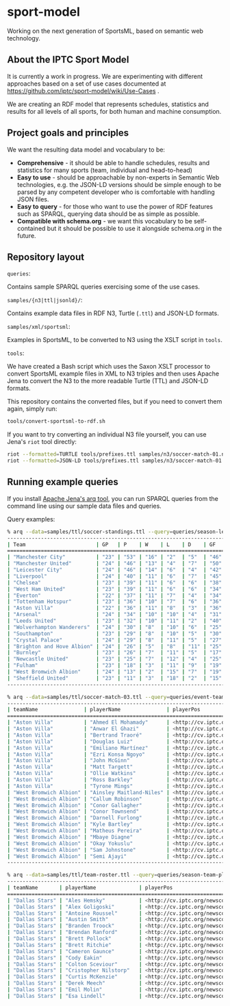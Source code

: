 # sport-model

Working on the next generation of SportsML, based on semantic web technology.

## About the IPTC Sport Model

It is currently a work in progress. We are experimenting with different
approaches based on a set of use cases documented at
https://github.com/iptc/sport-model/wiki/Use-Cases .

We are creating an RDF model that represents schedules, statistics and results
for all levels of all sports, for both human and machine consumption.

## Project goals and principles

We want the resulting data model and vocabulary to be:

* **Comprehensive** - it should be able to handle schedules, results and
statistics for many sports (team, individual and head-to-head)
* **Easy to use** - should be approachable by non-experts in Semantic Web
technologies, e.g. the JSON-LD versions should be simple enough to be parsed by
any competent developer who is comfortable with handling JSON files.
* **Easy to query** - for those who want to use the power of RDF features such
as SPARQL, querying data should be as simple as possible.
* **Compatible with schema.org** - we want this vocabulary to be self-contained
but it should be possible to use it alongside schema.org in the future.

## Repository layout

`queries`:

Contains sample SPARQL queries exercising some of the use cases.

`samples/{n3|ttl|jsonld}/`:

Contains example data files in RDF N3, Turtle (`.ttl`) and JSON-LD formats.

`samples/xml/sportsml`:

Examples in SportsML, to be converted to N3 using the XSLT script in `tools`.

`tools`:

We have created a Bash script which uses the Saxon XSLT processor to convert
SportsML example files in XML to N3 triples and then uses Apache Jena to convert
the N3 to the more readable Turtle (TTL) and JSON-LD formats.

This repository contains the converted files, but if you need to convert them
again, simply run:

```bash
tools/convert-sportsml-to-rdf.sh
```

If you want to try converting an individual N3 file yourself, you can use Jena's
`riot` tool directly:

```bash
riot --formatted=TURTLE tools/prefixes.ttl samples/n3/soccer-match-01.n3
riot --formatted=JSON-LD tools/prefixes.ttl samples/n3/soccer-match-01.n3
```

## Running example queries

If you install
[Apache Jena's arq tool](https://jena.apache.org/documentation/query/index.html),
you can run SPARQL queries from the command line using our sample data files and
queries.

Query examples:

```bash
% arq --data=samples/ttl/soccer-standings.ttl --query=queries/season-league-standings.rq 
---------------------------------------------------------------------------------------------------------------
| Team                       | GP   | P    | W    | L    | D    | GF   | GA   | GD    | WHOME | LHOME | WAWAY |
===============================================================================================================
| "Manchester City"          | "23" | "53" | "16" | "2"  | "5"  | "46" | "14" | "32"  | "9"   | "1"   | "7"   |
| "Manchester United"        | "24" | "46" | "13" | "4"  | "7"  | "50" | "31" | "19"  | "5"   | "4"   | "8"   |
| "Leicester City"           | "24" | "46" | "14" | "6"  | "4"  | "42" | "26" | "16"  | "6"   | "5"   | "8"   |
| "Liverpool"                | "24" | "40" | "11" | "6"  | "7"  | "45" | "32" | "13"  | "7"   | "3"   | "4"   |
| "Chelsea"                  | "23" | "39" | "11" | "6"  | "6"  | "38" | "24" | "14"  | "5"   | "2"   | "6"   |
| "West Ham United"          | "23" | "39" | "11" | "6"  | "6"  | "34" | "28" | "6"   | "5"   | "3"   | "6"   |
| "Everton"                  | "22" | "37" | "11" | "7"  | "4"  | "34" | "30" | "4"   | "4"   | "5"   | "7"   |
| "Tottenham Hotspur"        | "23" | "36" | "10" | "7"  | "6"  | "36" | "25" | "11"  | "5"   | "4"   | "5"   |
| "Aston Villa"              | "22" | "36" | "11" | "8"  | "3"  | "36" | "24" | "12"  | "5"   | "4"   | "6"   |
| "Arsenal"                  | "24" | "34" | "10" | "10" | "4"  | "31" | "25" | "6"   | "5"   | "4"   | "5"   |
| "Leeds United"             | "23" | "32" | "10" | "11" | "2"  | "40" | "42" | "-2"  | "4"   | "5"   | "6"   |
| "Wolverhampton Wanderers"  | "24" | "30" | "8"  | "10" | "6"  | "25" | "32" | "-7"  | "4"   | "4"   | "4"   |
| "Southampton"              | "23" | "29" | "8"  | "10" | "5"  | "30" | "39" | "-9"  | "5"   | "6"   | "3"   |
| "Crystal Palace"           | "24" | "29" | "8"  | "11" | "5"  | "27" | "42" | "-15" | "4"   | "5"   | "4"   |
| "Brighton and Hove Albion" | "24" | "26" | "5"  | "8"  | "11" | "25" | "30" | "-5"  | "1"   | "4"   | "4"   |
| "Burnley"                  | "23" | "26" | "7"  | "11" | "5"  | "17" | "29" | "-12" | "4"   | "5"   | "3"   |
| "Newcastle United"         | "23" | "25" | "7"  | "12" | "4"  | "25" | "38" | "-13" | "4"   | "6"   | "3"   |
| "Fulham"                   | "23" | "18" | "3"  | "11" | "9"  | "19" | "31" | "-12" | "1"   | "7"   | "2"   |
| "West Bromwich Albion"     | "24" | "13" | "2"  | "15" | "7"  | "19" | "55" | "-36" | "1"   | "7"   | "1"   |
| "Sheffield United"         | "23" | "11" | "3"  | "18" | "2"  | "15" | "37" | "-22" | "2"   | "9"   | "1"   |
---------------------------------------------------------------------------------------------------------------
```

```bash
% arq --data=samples/ttl/soccer-match-03.ttl --query=queries/event-team-starting-lineup.rq
----------------------------------------------------------------------------------------------------------
| teamName               | playerName               | playerPos                                          |
==========================================================================================================
| "Aston Villa"          | "Ahmed El Mohamady"      | <http://cv.iptc.org/newscodes/spsocpos/defender>   |
| "Aston Villa"          | "Anwar El Ghazi"         | <http://cv.iptc.org/newscodes/spsocpos/midfielder> |
| "Aston Villa"          | "Bertrand Traoré"        | <http://cv.iptc.org/newscodes/spsocpos/midfielder> |
| "Aston Villa"          | "Douglas Luiz"           | <http://cv.iptc.org/newscodes/spsocpos/midfielder> |
| "Aston Villa"          | "Emiliano Martínez"      | <http://cv.iptc.org/newscodes/spsocpos/goalkeeper> |
| "Aston Villa"          | "Ezri Konsa Ngoyo"       | <http://cv.iptc.org/newscodes/spsocpos/defender>   |
| "Aston Villa"          | "John McGinn"            | <http://cv.iptc.org/newscodes/spsocpos/midfielder> |
| "Aston Villa"          | "Matt Targett"           | <http://cv.iptc.org/newscodes/spsocpos/defender>   |
| "Aston Villa"          | "Ollie Watkins"          | <http://cv.iptc.org/newscodes/spsocpos/forward>    |
| "Aston Villa"          | "Ross Barkley"           | <http://cv.iptc.org/newscodes/spsocpos/midfielder> |
| "Aston Villa"          | "Tyrone Mings"           | <http://cv.iptc.org/newscodes/spsocpos/defender>   |
| "West Bromwich Albion" | "Ainsley Maitland-Niles" | <http://cv.iptc.org/newscodes/spsocpos/midfielder> |
| "West Bromwich Albion" | "Callum Robinson"        | <http://cv.iptc.org/newscodes/spsocpos/midfielder> |
| "West Bromwich Albion" | "Conor Gallagher"        | <http://cv.iptc.org/newscodes/spsocpos/midfielder> |
| "West Bromwich Albion" | "Conor Townsend"         | <http://cv.iptc.org/newscodes/spsocpos/defender>   |
| "West Bromwich Albion" | "Darnell Furlong"        | <http://cv.iptc.org/newscodes/spsocpos/defender>   |
| "West Bromwich Albion" | "Kyle Bartley"           | <http://cv.iptc.org/newscodes/spsocpos/defender>   |
| "West Bromwich Albion" | "Matheus Pereira"        | <http://cv.iptc.org/newscodes/spsocpos/midfielder> |
| "West Bromwich Albion" | "Mbaye Diagne"           | <http://cv.iptc.org/newscodes/spsocpos/forward>    |
| "West Bromwich Albion" | "Okay Yokuslu"           | <http://cv.iptc.org/newscodes/spsocpos/midfielder> |
| "West Bromwich Albion" | "Sam Johnstone"          | <http://cv.iptc.org/newscodes/spsocpos/goalkeeper> |
| "West Bromwich Albion" | "Semi Ajayi"             | <http://cv.iptc.org/newscodes/spsocpos/defender>   |
----------------------------------------------------------------------------------------------------------
```

```bash
% arq --data=samples/ttl/team-roster.ttl --query=queries/season-team-players.rq
---------------------------------------------------------------------------------------------------------------------------------
| teamName       | playerName              | playerPos                                                  | dob          | jersey |
=================================================================================================================================
| "Dallas Stars" | "Ales Hemsky"           | <http://cv.iptc.org/newscodes/spichposition/right-forward> | "1983-08-13" | "83"   |
| "Dallas Stars" | "Alex Goligoski"        | <http://cv.iptc.org/newscodes/spichposition/defenseman>    | "1985-07-30" | "33"   |
| "Dallas Stars" | "Antoine Roussel"       | <http://cv.iptc.org/newscodes/spichposition/left-forward>  | "1989-11-21" | "21"   |
| "Dallas Stars" | "Austin Smith"          | <http://cv.iptc.org/newscodes/spichposition/right-forward> | "1988-11-07" | "9"    |
| "Dallas Stars" | "Branden Troock"        | <http://cv.iptc.org/newscodes/spichposition/right-forward> | "1994-03-20" | ""     |
| "Dallas Stars" | "Brendan Ranford"       | <http://cv.iptc.org/newscodes/spichposition/left-forward>  | "1992-05-03" | "39"   |
| "Dallas Stars" | "Brett Pollock"         | <http://cv.iptc.org/newscodes/spichposition/center>        | "1996-03-17" | ""     |
| "Dallas Stars" | "Brett Ritchie"         | <http://cv.iptc.org/newscodes/spichposition/right-forward> | "1993-07-01" | "20"   |
| "Dallas Stars" | "Cameron Gaunce"        | <http://cv.iptc.org/newscodes/spichposition/defenseman>    | "1990-03-19" | "36"   |
| "Dallas Stars" | "Cody Eakin"            | <http://cv.iptc.org/newscodes/spichposition/center>        | "1991-05-24" | "20"   |
| "Dallas Stars" | "Colton Sceviour"       | <http://cv.iptc.org/newscodes/spichposition/center>        | "1989-04-20" | "22"   |
| "Dallas Stars" | "Cristopher Nilstorp"   | <http://cv.iptc.org/newscodes/spichposition/goalie>        | "1984-02-16" | "41"   |
| "Dallas Stars" | "Curtis McKenzie"       | <http://cv.iptc.org/newscodes/spichposition/left-forward>  | "1991-02-22" | "11"   |
| "Dallas Stars" | "Derek Meech"           | <http://cv.iptc.org/newscodes/spichposition/defenseman>    | "1984-04-21" | ""     |
| "Dallas Stars" | "Emil Molin"            | <http://cv.iptc.org/newscodes/spichposition/center>        | "1993-02-03" | ""     |
| "Dallas Stars" | "Esa Lindell"           | <http://cv.iptc.org/newscodes/spichposition/defenseman>    | "1994-05-23" | ""     |
```
